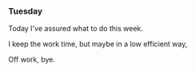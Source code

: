 ### Tuesday
Today I've assured what to do this week.

I keep the work time, but maybe in a low efficient way,

Off work, bye.